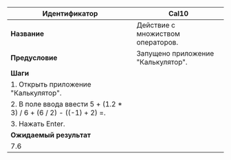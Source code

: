 Идентификатор | Cal10 |
| --- | --- |
| **Название** | Действие с множиством операторов. |
| **Предусловие** | Запущено приложение "Калькулятор".
| **Шаги** | 
| 1. Открыть приложение "Калькулятор".
| 2. В поле ввода ввести 5 + (1.2 * 3) / 6 + (6 / 2) - ((-1) + 2) =.
| 3. Нажать Enter.
| **Ожидаемый результат** |
| 7.6